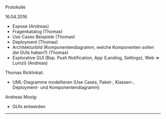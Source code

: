 Protokolle

16.04.2016
- Expose (Andreas)
- Fragenkatalog (Thomas)
- Use Cases Beispiele (Thomas)
- Deployment (Thomas)
- Architekturbild (Komponentendiagramm, welche Komponenten sollen die GUIs haben?) (Thomas)
- Explorative GUI (Bsp. Push Notification, App (Landing, Settings), Web => Lumzi) (Andreas)

Thomas Ricklinkat:
- UML-Diagramme modellieren (Use Cases, Paket-, Klassen-, Deployment- und Komponentendiagramm)

Andreas Mosig:
- GUIs entwerden

------------------------------------------------------------------------------------------